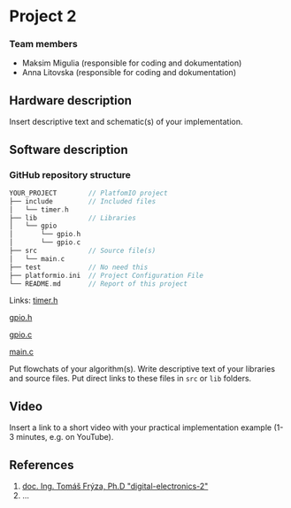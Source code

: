 # Project 2


### Team members

* Maksim Migulia (responsible for coding and dokumentation)
* Anna Litovska (responsible for coding and dokumentation)

## Hardware description

Insert descriptive text and schematic(s) of your implementation.

## Software description
### GitHub repository structure

   ```c
   YOUR_PROJECT        // PlatfomIO project
   ├── include         // Included files
   │   └── timer.h
   ├── lib             // Libraries
   │   └── gpio
   │       └── gpio.h
   │       └── gpio.c
   ├── src             // Source file(s)
   │   └── main.c
   ├── test            // No need this
   ├── platformio.ini  // Project Configuration File
   └── README.md       // Report of this project
   ```
   
Links:
   [timer.h](https://github.com/AnnaLit23/digital-electronics_2/blob/main/labs/projekt/project2/include/timer.h)
   
   [gpio.h](https://github.com/AnnaLit23/digital-electronics_2/blob/main/labs/projekt/project2/lib/gpio/gpio.h)
   
   [gpio.c](https://github.com/AnnaLit23/digital-electronics_2/blob/main/labs/projekt/project2/lib/gpio/gpio.c)
   
   [main.c](https://github.com/AnnaLit23/digital-electronics_2/blob/main/labs/projekt/project2/src/main.c)
   
Put flowchats of your algorithm(s). Write descriptive text of your libraries and source files. Put direct links to these files in `src` or `lib` folders.

## Video

Insert a link to a short video with your practical implementation example (1-3 minutes, e.g. on YouTube).

## References

1.  [doc. Ing. Tomáš Frýza, Ph.D "digital-electronics-2"](https://github.com/tomas-fryza/digital-electronics-2)
2. ...
